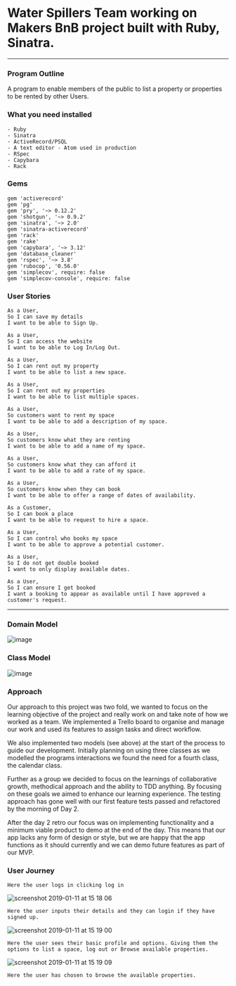 # Water Spillers Team working on Makers BnB project built with Ruby, Sinatra.
---

### Program Outline ###

A program to enable members of the public to list a property or properties to be rented by other Users.

### What you need installed ###

```
- Ruby
- Sinatra
- ActiveRecord/PSQL
- A text editor - Atom used in production
- RSpec
- Capybara
- Rack
```

### Gems ###

```
gem 'activerecord'
gem 'pg'
gem 'pry', '~> 0.12.2'
gem 'shotgun', '~> 0.9.2'
gem 'sinatra', '~> 2.0'
gem 'sinatra-activerecord'
gem 'rack'
gem 'rake'
gem 'capybara', '~> 3.12'
gem 'database_cleaner'
gem 'rspec', '~> 3.8'
gem 'rubocop', '0.56.0'
gem 'simplecov', require: false
gem 'simplecov-console', require: false
```

### User Stories

```
As a User,
So I can save my details
I want to be able to Sign Up.
```
```
As a User,
So I can access the website
I want to be able to Log In/Log Out.
```
```
As a User,
So I can rent out my property
I want to be able to list a new space.
```
```
As a User,
So I can rent out my properties
I want to be able to list multiple spaces.
```
```
As a User,
So customers want to rent my space
I want to be able to add a description of my space.
```
```
As a User,
So customers know what they are renting
I want to be able to add a name of my space.
```
```
As a User,
So customers know what they can afford it
I want to be able to add a rate of my space.
```
```
As a User,
So customers know when they can book
I want to be able to offer a range of dates of availability.
```
```
As a Customer,
So I can book a place
I want to be able to request to hire a space.
```
```
As a User,
So I can control who books my space
I want to be able to approve a potential customer.
```
```
As a User,
So I do not get double booked
I want to only display available dates.
```  
```
As a User,
So I can ensure I get booked
I want a booking to appear as available until I have approved a customer's request.
```
---



### Domain Model ###

![image](https://user-images.githubusercontent.com/44489447/50907218-bdf47600-141e-11e9-96f5-03def7a339d0.png)

### Class Model ###

![image](https://user-images.githubusercontent.com/44489447/50969697-2c950a80-14d7-11e9-884b-93e5d1572051.png)


### Approach ###

Our approach to this project was two fold, we wanted to focus on the learning objective of the project and really work on and take note of how we worked as a team. We implemented a Trello board to organise and manage our work and used its features to assign tasks and direct workflow.

We also implemented two models (see above) at the start of the process to guide our development. Initially planning on using three classes as we modelled the programs interactions we found the need for a fourth class, the calendar class.

Further as a group we decided to focus on the learnings of collaborative growth, methodical approach and the ability to TDD anything. By focusing on these goals we aimed to enhance our learning experience. The testing approach has gone well with our first feature tests passed and refactored by the morning of Day 2.

After the day 2 retro our focus was on implementing functionality and a minimum viable product to demo at the end of the day. This means that our app lacks any form of design or style, but we are happy that the app functions as it should currently and we can demo future features as part of our MVP.

### User Journey ###
```
Here the user logs in clicking log in
```
![screenshot 2019-01-11 at 15 18 06](https://user-images.githubusercontent.com/44489447/51042521-7273d080-15b4-11e9-9365-1cf6f8d2973d.png)

```
Here the user inputs their details and they can login if they have signed up.
```
![screenshot 2019-01-11 at 15 19 00](https://user-images.githubusercontent.com/44489447/51042666-c1ba0100-15b4-11e9-8d17-274a51d7a76e.png)


```
Here the user sees their basic profile and options. Giving them the options to list a space, log out or Browse available properties.
```
![screenshot 2019-01-11 at 15 19 09](https://user-images.githubusercontent.com/44489447/51042745-f928ad80-15b4-11e9-8cae-170da91dd0f7.png)

```
Here the user has chosen to browse the available properties.
```
